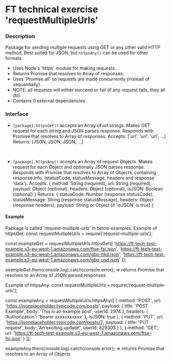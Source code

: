 # FT technical exercise 'requestMultipleUrls'

### Description
Package for sending multiple requests using GET or any other valid HTTP method.
Best suited for JSON, but ```httpsAny()``` can be used for other formats.
- Uses Node's 'https' module for making requests.
- Returns Promise that resolves to Array of responses.
- Uses 'Promise.all' so requests are made concurrently (instead of sequentially).
- NOTE: all requests will either succeed or fail (if any request fails, they all do).
- Contains 0 external dependencies.

### Interface
- `[package].httpsGet()` accepts an Array of url strings. Makes GET request for each string and JSON parses response. Responds with Promise that resolves to Array of responses.
Accepts:
  ['url', 'url', 'url', ...]
Returns:
  [JSON, JSON, JSON, ...]

<br>

- `[package].httpsAny()` accepts an Array of request Objects. Makes request for each Object and optionally JSON parses response. Responds with Promise that resolves to Array of Objects, containing response info. (statusCode, statusMessage, headers and response 'data').
Accepts:
  { 
    method: String (required), 
    url: String (required), 
    payload: Object (optional),
    headers: Object (optional),
    isJSON: Boolean (optional)
  }
Returns:
  { 
    statusCode: Number (response statusCode), 
    statusMessage: String (response statusMessage), 
    headers: Object (response headers),
    payload: String or Object (if 'isJSON' is true)
  }

#### Example
Package is called 'request-multiple-urls' in below examples.
Example of httpsGet:
  const requestMultipleUrls = require('request-multiple-urls');

  const exampleGet = requestMultipleUrls.httpsGet([
    'https://ft-tech-test-example.s3-eu-west-1.amazonaws.com/ftse-fsi.json',
    'https://ft-tech-test-example.s3-eu-west-1.amazonaws.com/gbp-hkd.json',
    'https://ft-tech-test-example.s3-eu-west-1.amazonaws.com/gbp-usd.json'
  ]);

  exampleGet.then(console.log).catch(console.error);
  => returns Promise that resolves to an Array of JSON parsed responses

Example of httpsAny:
  const requestMultipleUrls = require('request-multiple-urls');

  const exampleAny = requestMultipleUrls.httpsAny([
    {
      method: 'POST',
      url: 'https://jsonplaceholder.typicode.com/posts',
      payload: {
        title: 'POST Example',
        body: 'This is an example post',
        userId: 2974
      },
      headers: { 'Authorization': 'Bearer xxxxxxxxxxx' },
      isJSON: true
    },
    {
      method: 'PUT',
      url: 'https://jsonplaceholder.typicode.com/posts/1',
      payload: {
        title: 'PUT request',
        body: 'An exciting update!',
        userId: 829303
      }
    },
    {
      method: 'GET',
      url: 'https://ft-tech-test-example.s3-eu-west-1.amazonaws.com/ftse-fsi.json'
    }
  ]);

  exampleAny.then(console.log).catch(console.error);
  => returns Promise that resolves to an Array of Objects